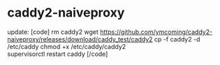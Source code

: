 # caddy2-naiveproxy

update:
[code]
rm caddy2
wget https://github.com/ymcoming/caddy2-naiveproxy/releases/download/caddy_test/caddy2 
cp -f caddy2 -d /etc/caddy
chmod +x /etc/caddy/caddy2         
supervisorctl restart caddy
[/code]
